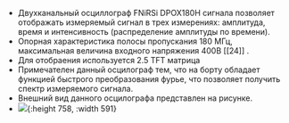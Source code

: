- Двухканальный осциллограф FNiRSi DPOX180H сигнала позволяет отображать измеряемый сигнал в трех измерениях: амплитуда, время и интенсивность (распределение амплитуды по времени).
- Опорная характеристика полосы пропускания 180 МГц, максимальная величина входного напряжения 400В [[24]] .
- Для отобраения используется 2.5 TFT матрица
- Примечателен данный осцилограф тем, что на борту обладает функцией быстрого преобразования фурье, что позволяет получить спектр измеряемого сигнала.
- Внешний вид данного осцилографа представлен на рисунке.
- ![](https://static.chipdip.ru/lib/384/DOC032384310.jpg){:height 758, :width 591}